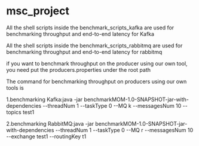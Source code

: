 # msc_project
All the shell scripts inside the benchmark_scripts_kafka are used for benchmarking throughput and end-to-end latency for Kafka 

All the shell scripts inside the benchmark_scripts_rabbitmq are used for benchmarking throughput and end-to-end latency for rabbitmq

if you want to benchmark throughput on the producer using our own tool, you need put the producers.properties under the root path

The command for benchmarking throughput on producers using our own tools is 

1.benchmarking Kafka:java -jar benchmarkMOM-1.0-SNAPSHOT-jar-with-dependencies --threadNum 1 --taskType 0 --MQ k --messagesNum 10 --topics test1 

2.benchmarking RabbitMQ:java -jar benchmarkMOM-1.0-SNAPSHOT-jar-with-dependencies --threadNum 1 --taskType 0 --MQ r --messagesNum 10 --exchange test1 --routingKey t1

